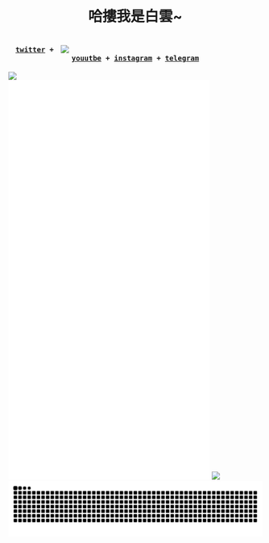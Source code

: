 
<p align="center">
<h1 align="center">哈摟我是白雲~<h1>

<img width="400" align="right" src="https://avatars.githubusercontent.com/u/55632143?v=4">


<h4>
<p align="center">
  <samp>
    <a href="https://twitter.com/philly030">twitter</a> +
    <a href="https://www.youtube.com/channel/UCP0PKFujYwj6jKG5UYYx8Bw">youutbe</a> +
    <a href="https://www.instagram.com/white_cloud.fbk">instagram</a> +
    <a href="https://t.me/phillychi3">telegram</a>
  </samp>
</p>
</h4>
<img  width="400" align="left" src="https://lanyard.cnrad.dev/api/762484891945664542">




<picture align="left">
  <img width="400" src="/github-metrics.svg" alt="Metrics">
</picture>

<img src="https://camo.githubusercontent.com/7167a2406260f00876ac3999addfd1c58344e2e70899970f073e38a89b7a55fd/68747470733a2f2f7777772e662d636f756e7465722e6e65742f6a2f34382f313635353136383930312f">

<picture>
  <source
    media="(prefers-color-scheme: dark)"
    srcset="https://raw.githubusercontent.com/phillychi3/phillychi3/output/github-contribution-grid-snake.svg"
  />
  <source
    media="(prefers-color-scheme: light)"
    srcset="https://raw.githubusercontent.com/phillychi3/phillychi3/output/github-contribution-grid-snake.svg"
  />
  <img
    alt="github contribution grid snake animation"
    src="https://raw.githubusercontent.com/phillychi3/phillychi3/output/github-contribution-grid-snake.svg"
  />
</picture>
</p>
